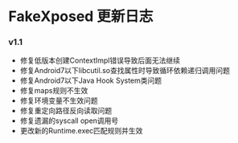 # FakeXposed 更新日志

### v1.1

- 修复低版本创建ContextImpl错误导致后面无法继续
- 修复Android7以下libcutil.so查找属性时导致循环依赖递归调用问题
- 修复Android7以下Java Hook System类问题
- 修复maps规则不生效
- 修复环境变量不生效问题
- 修复重定向路径反向读取问题
- 修复遗漏的syscall open调用号
- 更改新的Runtime.exec匹配规则并生效
